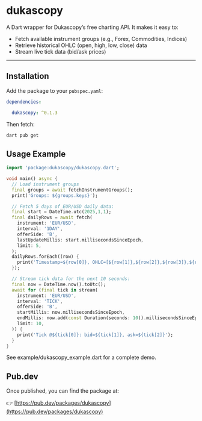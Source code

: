 # dukascopy

A Dart wrapper for Dukascopy’s free charting API. It makes it easy to:

- Fetch available instrument groups (e.g., Forex, Commodities, Indices)  
- Retrieve historical OHLC (open, high, low, close) data  
- Stream live tick data (bid/ask prices)  

---

## Installation

Add the package to your `pubspec.yaml`:

```yaml
dependencies:

  dukascopy: ^0.1.3
  ```
Then fetch:
```bash
dart pub get
```
## Usage Example

```Dart
import 'package:dukascopy/dukascopy.dart';

void main() async {
  // Load instrument groups
  final groups = await fetchInstrumentGroups();
  print('Groups: ${groups.keys}');

  // Fetch 5 days of EUR/USD daily data:
  final start = DateTime.utc(2025,1,1);
  final dailyRows = await fetch(
    instrument: 'EUR/USD',
    interval: '1DAY',
    offerSide: 'B',
    lastUpdateMillis: start.millisecondsSinceEpoch,
    limit: 5,
  );
  dailyRows.forEach((row) {
    print('Timestamp=${row[0]}, OHLC=[${row[1]},${row[2]},${row[3]},${row[4]}], vol=${row[5]}');
  });

  // Stream tick data for the next 10 seconds:
  final now = DateTime.now().toUtc();
  await for (final tick in stream(
    instrument: 'EUR/USD',
    interval: 'TICK',
    offerSide: 'B',
    startMillis: now.millisecondsSinceEpoch,
    endMillis: now.add(const Duration(seconds: 10)).millisecondsSinceEpoch,
    limit: 10,
  )) {
    print('Tick @${tick[0]}: bid=${tick[1]}, ask=${tick[2]}');
  }
}
```
See example/dukascopy_example.dart for a complete demo.

## Pub.dev

Once published, you can find the package at:

👉 [https://pub.dev/packages/dukascopy](https://pub.dev/packages/dukascopy)
